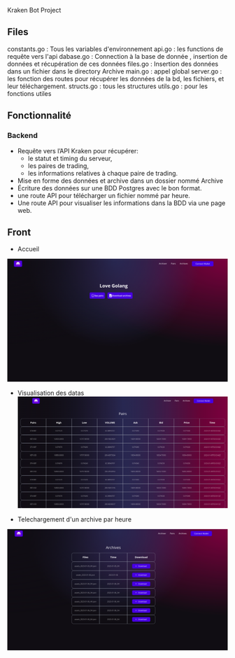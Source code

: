 Kraken Bot Project

## Files

constants.go : Tous les variables d'environnement
api.go : les functions de requête vers l'api
dabase.go : Connection à la base de donnée , insertion de données et récupération de ces données
files.go : Insertion des données dans un fichier dans le directory Archive
main.go : appel global
server.go : les fonction des routes pour récupérer les données de la bd, les fichiers, et leur téléchargement.
structs.go : tous les structures
utils.go : pour les fonctions utiles

## Fonctionnalité

### Backend

- Requête vers l’API Kraken pour récupérer:
    - le statut et timing du serveur,
    - les paires de trading,
    - les informations relatives à chaque paire de trading.
- Mise en forme des données et archive dans un dossier nommé
Archive
- Écriture des données sur une BDD Postgres avec le bon format.
- une route API pour télécharger un fichier nommé par heure.
- Une route API pour visualiser les informations dans la BDD via une page web.

## Front 

- Accueil

![](1.png)

- Visualisation des datas 
![](2.png)

- Telechargement d'un archive par heure

![](3.png)
